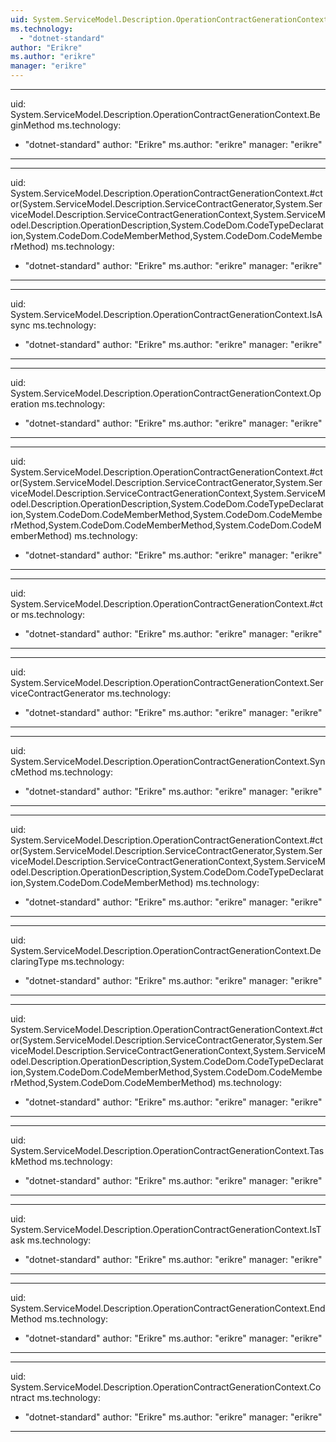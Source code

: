 ```yaml
---
uid: System.ServiceModel.Description.OperationContractGenerationContext
ms.technology: 
  - "dotnet-standard"
author: "Erikre"
ms.author: "erikre"
manager: "erikre"
---
```


---
uid: System.ServiceModel.Description.OperationContractGenerationContext.BeginMethod
ms.technology: 
  - "dotnet-standard"
author: "Erikre"
ms.author: "erikre"
manager: "erikre"
---

---
uid: System.ServiceModel.Description.OperationContractGenerationContext.#ctor(System.ServiceModel.Description.ServiceContractGenerator,System.ServiceModel.Description.ServiceContractGenerationContext,System.ServiceModel.Description.OperationDescription,System.CodeDom.CodeTypeDeclaration,System.CodeDom.CodeMemberMethod,System.CodeDom.CodeMemberMethod)
ms.technology: 
  - "dotnet-standard"
author: "Erikre"
ms.author: "erikre"
manager: "erikre"
---

---
uid: System.ServiceModel.Description.OperationContractGenerationContext.IsAsync
ms.technology: 
  - "dotnet-standard"
author: "Erikre"
ms.author: "erikre"
manager: "erikre"
---

---
uid: System.ServiceModel.Description.OperationContractGenerationContext.Operation
ms.technology: 
  - "dotnet-standard"
author: "Erikre"
ms.author: "erikre"
manager: "erikre"
---

---
uid: System.ServiceModel.Description.OperationContractGenerationContext.#ctor(System.ServiceModel.Description.ServiceContractGenerator,System.ServiceModel.Description.ServiceContractGenerationContext,System.ServiceModel.Description.OperationDescription,System.CodeDom.CodeTypeDeclaration,System.CodeDom.CodeMemberMethod,System.CodeDom.CodeMemberMethod,System.CodeDom.CodeMemberMethod,System.CodeDom.CodeMemberMethod)
ms.technology: 
  - "dotnet-standard"
author: "Erikre"
ms.author: "erikre"
manager: "erikre"
---

---
uid: System.ServiceModel.Description.OperationContractGenerationContext.#ctor
ms.technology: 
  - "dotnet-standard"
author: "Erikre"
ms.author: "erikre"
manager: "erikre"
---

---
uid: System.ServiceModel.Description.OperationContractGenerationContext.ServiceContractGenerator
ms.technology: 
  - "dotnet-standard"
author: "Erikre"
ms.author: "erikre"
manager: "erikre"
---

---
uid: System.ServiceModel.Description.OperationContractGenerationContext.SyncMethod
ms.technology: 
  - "dotnet-standard"
author: "Erikre"
ms.author: "erikre"
manager: "erikre"
---

---
uid: System.ServiceModel.Description.OperationContractGenerationContext.#ctor(System.ServiceModel.Description.ServiceContractGenerator,System.ServiceModel.Description.ServiceContractGenerationContext,System.ServiceModel.Description.OperationDescription,System.CodeDom.CodeTypeDeclaration,System.CodeDom.CodeMemberMethod)
ms.technology: 
  - "dotnet-standard"
author: "Erikre"
ms.author: "erikre"
manager: "erikre"
---

---
uid: System.ServiceModel.Description.OperationContractGenerationContext.DeclaringType
ms.technology: 
  - "dotnet-standard"
author: "Erikre"
ms.author: "erikre"
manager: "erikre"
---

---
uid: System.ServiceModel.Description.OperationContractGenerationContext.#ctor(System.ServiceModel.Description.ServiceContractGenerator,System.ServiceModel.Description.ServiceContractGenerationContext,System.ServiceModel.Description.OperationDescription,System.CodeDom.CodeTypeDeclaration,System.CodeDom.CodeMemberMethod,System.CodeDom.CodeMemberMethod,System.CodeDom.CodeMemberMethod)
ms.technology: 
  - "dotnet-standard"
author: "Erikre"
ms.author: "erikre"
manager: "erikre"
---

---
uid: System.ServiceModel.Description.OperationContractGenerationContext.TaskMethod
ms.technology: 
  - "dotnet-standard"
author: "Erikre"
ms.author: "erikre"
manager: "erikre"
---

---
uid: System.ServiceModel.Description.OperationContractGenerationContext.IsTask
ms.technology: 
  - "dotnet-standard"
author: "Erikre"
ms.author: "erikre"
manager: "erikre"
---

---
uid: System.ServiceModel.Description.OperationContractGenerationContext.EndMethod
ms.technology: 
  - "dotnet-standard"
author: "Erikre"
ms.author: "erikre"
manager: "erikre"
---

---
uid: System.ServiceModel.Description.OperationContractGenerationContext.Contract
ms.technology: 
  - "dotnet-standard"
author: "Erikre"
ms.author: "erikre"
manager: "erikre"
---
